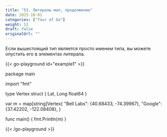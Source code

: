 ```yaml
---
title: "53. Литералы мап, продолжение"
date: 2025-10-01
categories: ["Tour of Go"]
weight: 53
draft: false
originalUrl: ""
---
```


Если вышестоящий тип является просто именем типа, вы можете опустить его в элементах литерала.

{{< go-playground id="example1" >}}

package main

import "fmt"

type Vertex struct {
    Lat, Long float64
}

var m = map[string]Vertex{
    "Bell Labs": {40.68433, -74.39967},
    "Google":    {37.42202, -122.08408},
}

func main() {
    fmt.Println(m)
}


{{< /go-playground >}} 